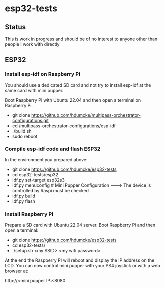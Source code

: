 # esp32-tests

## Status

This is work in progress and should be of no interest to anyone other than people I work with directly

## ESP32

### Install esp-idf on Raspberry Pi

You should use a dedicated SD card and not try to install esp-idf at the same card with mini pupper.

Boot Raspberry Pi with Ubuntu 22.04 and then open a terminal on Raspberry Pi.

- git clone https://github.com/hdumcke/multipass-orchestrator-configurations.git
- cd /multipass-orchestrator-configurations/esp-idf
- ./build.sh
- sudo reboot

### Compile esp-idf code and flash ESP32

In the environment you prepared above:

- git clone https://github.com/hdumcke/esp32-tests
- cd esp32-tests/esp32
- idf.py set-target esp32s3
- idf.py menuconfig # Mini Pupper Configuration  ---> The device is controlled by Raspi must be checked
- idf.py build
- idf.py flash

### Install Raspberry Pi

Prepare a SD card with Ubuntu 22.04 server. Boot Raspberry Pi and then open a terminal:

- git clone https://github.com/hdumcke/esp32-tests
- cd esp32-tests/
- ./setup.sh &lt;my SSID&gt; &lt;my wifi password&gt;

At the end the Raspberry PI will reboot and display the IP address on the LCD. You can now control mini pupper with your PS4 joystick or with a web browser at:

http://&lt;mini pupper IP&gt;:8080
